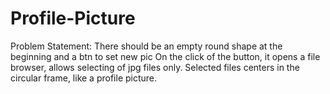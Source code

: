 # Profile-Picture
Problem Statement: 
There should be an empty round shape at the beginning and a btn to set new pic On the click of the button, it opens a file browser, allows selecting of jpg files only. Selected files centers in the circular frame, like a profile picture.
